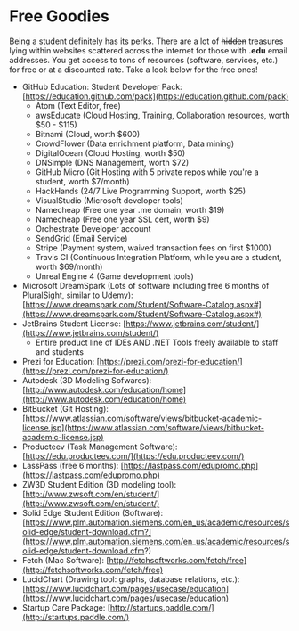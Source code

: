 # Free Goodies

Being a student definitely has its perks. There are a lot of ~~hidden~~ treasures lying within websites scattered across the internet for those with **.edu** email addresses. You get access to tons of resources (software, services, etc.) for free or at a discounted rate. Take a look below for the free ones!

- GitHub Education: Student Developer Pack: [https://education.github.com/pack](https://education.github.com/pack)
    - Atom (Text Editor, free)
    - awsEducate (Cloud Hosting, Training, Collaboration resources, worth $50 - $115)
    - Bitnami (Cloud, worth $600)
    - CrowdFlower (Data enrichment platform, Data mining)
    - DigitalOcean (Cloud Hosting, worth $50)
    - DNSimple (DNS Management, worth $72)
    - GitHub Micro (Git Hosting with 5 private repos while you're a student, worth $7/month)
    - HackHands (24/7 Live Programming Support, worth $25)
    - VisualStudio (Microsoft developer tools)
    - Namecheap (Free one year .me domain, worth $19)
    - Namecheap (Free one year SSL cert, worth $9)
    - Orchestrate Developer account
    - SendGrid (Email Service)
    - Stripe (Payment system, waived transaction fees on first $1000)
    - Travis CI (Continuous Integration Platform, while you are a student, worth $69/month)
    - Unreal Engine 4 (Game development tools)
- Microsoft DreamSpark (Lots of software including free 6 months of PluralSight, similar to Udemy): [https://www.dreamspark.com/Student/Software-Catalog.aspx#](https://www.dreamspark.com/Student/Software-Catalog.aspx#)
- JetBrains Student License: [https://www.jetbrains.com/student/](https://www.jetbrains.com/student/)
    - Entire product line of IDEs AND .NET Tools freely available to staff and students
- Prezi for Education: [https://prezi.com/prezi-for-education/](https://prezi.com/prezi-for-education/)
- Autodesk (3D Modeling Sofwares): [http://www.autodesk.com/education/home](http://www.autodesk.com/education/home)
- BitBucket (Git Hosting): [https://www.atlassian.com/software/views/bitbucket-academic-license.jsp](https://www.atlassian.com/software/views/bitbucket-academic-license.jsp)
- Producteev (Task Management Software): [https://edu.producteev.com/](https://edu.producteev.com/)
- LassPass (free 6 months): [https://lastpass.com/edupromo.php](https://lastpass.com/edupromo.php)
- ZW3D Student Edition (3D modeling tool): [http://www.zwsoft.com/en/student/](http://www.zwsoft.com/en/student/)
- Solid Edge Student Edition (Software): [https://www.plm.automation.siemens.com/en_us/academic/resources/solid-edge/student-download.cfm?](https://www.plm.automation.siemens.com/en_us/academic/resources/solid-edge/student-download.cfm?)
- Fetch (Mac Software): [http://fetchsoftworks.com/fetch/free](http://fetchsoftworks.com/fetch/free)
- LucidChart (Drawing tool: graphs, database relations, etc.): [https://www.lucidchart.com/pages/usecase/education](https://www.lucidchart.com/pages/usecase/education)
- Startup Care Package: [http://startups.paddle.com/](http://startups.paddle.com/)
